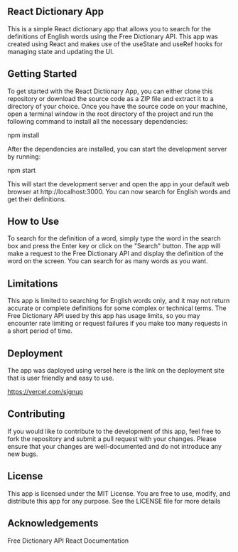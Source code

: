 ## React Dictionary App
This is a simple React dictionary app that allows you to search for the definitions of English words using the Free Dictionary API. This app was created using React and makes use of the useState and useRef hooks for managing state and updating the UI.
## Getting Started
To get started with the React Dictionary App, you can either clone this repository or download the source code as a ZIP file and extract it to a directory of your choice.
Once you have the source code on your machine, open a terminal window in the root directory of the project and run the following command to install all the necessary dependencies:

npm install

After the dependencies are installed, you can start the development server by running:

npm start

This will start the development server and open the app in your default web browser at http://localhost:3000. You can now search for English words and get their definitions.

## How to Use
To search for the definition of a word, simply type the word in the search box and press the Enter key or click on the "Search" button. The app will make a request to the Free Dictionary API and display the definition of the word on the screen. You can search for as many words as you want.

## Limitations
This app is limited to searching for English words only, and it may not return accurate or complete definitions for some complex or technical terms. The Free Dictionary API used by this app has usage limits, so you may encounter rate limiting or request failures if you make too many requests in a short period of time.

## Deployment
The app was daployed using versel here is the link on the deployment site that is user friendly and easy to use.

https://vercel.com/signup

## Contributing
If you would like to contribute to the development of this app, feel free to fork the repository and submit a pull request with your changes. Please ensure that your changes are well-documented and do not introduce any new bugs.

## License
This app is licensed under the MIT License. You are free to use, modify, and distribute this app for any purpose. See the LICENSE file for more details

## Acknowledgements
Free Dictionary API
React Documentation

